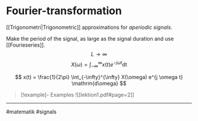 # Fourier-transformation
[[Trigonometri|Trigonometric]] approximations for *aperiodic signals*.

Make the period of the signal, as large as the signal duration and use [[Fourieseries]].
$$L \to \infty$$
$$
X(\omega) = \int_{-\infty}^{\infty} x(t) e^{-j \omega t} \mathrm{dt}
$$

$$
x(t) = \frac{1}{2\pi} \int_{-\infty}^{\infty} X(\omega) e^{j \omega t} \mathrm{d\omega}
$$

>[!example]- Examples
>![[lektion1.pdf#page=2]]

---
#matematik #signals 